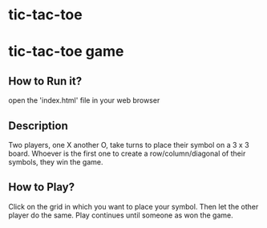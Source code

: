# tic-tac-toe
# tic-tac-toe game

## How to Run it?
open the 'index.html' file in your web browser

## Description
Two players, one X another O, take turns to place their symbol on a 3 x 3 board. Whoever is the first one to create a row/column/diagonal of their symbols, they win the game.

## How to Play?
Click on the grid in which you want to place your symbol. Then let the other player do the same. Play continues until someone as won the game.

